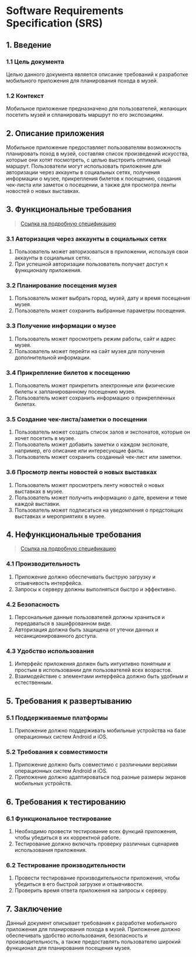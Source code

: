 # Software Requirements Specification (SRS)

## 1. Введение
### 1.1 Цель документа
Целью данного документа является описание требований к разработке мобильного приложения для планирования похода в музей.

### 1.2 Контекст
Мобильное приложение предназначено для пользователей, желающих посетить музей и спланировать маршрут по его экспозициям.

## 2. Описание приложения
Мобильное приложение предоставляет пользователям возможность планировать поход в музей, составляя список произведений искусства, которые они хотят посмотреть, с целью выстроить оптимальный маршрут. Пользователи могут использовать приложение для авторизации через аккаунты в социальных сетях, получения информации о музее, прикрепления билетов к посещению, создания чек-листа или заметок о посещении, а также для просмотра ленты новостей о новых выставках.

## 3. Функциональные требования
> [Ссылка на подробную спецификацию](functional-reqs.md)

### 3.1 Авторизация через аккаунты в социальных сетях
1. Пользователь может авторизоваться в приложении, используя свои аккаунты в социальных сетях.
2. При успешной авторизации пользователь получает доступ к функционалу приложения.

### 3.2 Планирование посещения музея
1. Пользователь может выбрать город, музей, дату и время посещения музея.
2. Пользователь может сохранить выбранные параметры посещения.

### 3.3 Получение информации о музее
1. Пользователь может просмотреть режим работы, сайт и адрес музея.
2. Пользователь может перейти на сайт музея для получения дополнительной информации.

### 3.4 Прикрепление билетов к посещению
1. Пользователь может прикрепить электронные или физические билеты к запланированному посещению музея.
2. Пользователь может сохранить информацию о прикрепленных билетах.

### 3.5 Создание чек-листа/заметки о посещении
1. Пользователь может создать список залов и экспонатов, которые он хочет посетить в музее.
2. Пользователь может добавить заметки о каждом экспонате, например, его описание или интересующие факты.
3. Пользователь может сохранить созданный чек-лист или заметки.

### 3.6 Просмотр ленты новостей о новых выставках
1. Пользователь может просмотреть ленту новостей о новых выставках в музее.
2. Пользователь может получить информацию о дате, времени и теме каждой выставки.
3. Пользователь может подписаться на уведомления о предстоящих выставках и мероприятиях в музее.

## 4. Нефункциональные требования
> [Ссылка на подробную спецификацию](non-functional-reqs.md)

### 4.1 Производительность
1. Приложение должно обеспечивать быструю загрузку и отзывчивость интерфейса.
2. Запросы к серверу должны выполняться быстро и эффективно.

### 4.2 Безопасность
1. Персональные данные пользователей должны храниться и передаваться в зашифрованном виде.
2. Авторизация должна быть защищена от утечки данных и несанкционированного доступа.

### 4.3 Удобство использования
1. Интерфейс приложения должен быть интуитивно понятным и простым в использовании для пользователей всех возрастов.
2. Взаимодействие с элементами интерфейса должно быть удобным и естественным.

## 5. Требования к развертыванию
### 5.1 Поддерживаемые платформы
1. Приложение должно поддерживать мобильные устройства на базе операционных систем Android и iOS.

### 5.2 Требования к совместимости
1. Приложение должно быть совместимо с различными версиями операционных систем Android и iOS.
2. Приложение должно адаптироваться под разные размеры экранов мобильных устройств.

## 6. Требования к тестированию
### 6.1 Функциональное тестирование
1. Необходимо провести тестирование всех функций приложения, чтобы убедиться в их корректной работе.
2. Тестирование должно включать проверку различных сценариев использования приложения.

### 6.2 Тестирование производительности
1. Провести тестирование производительности приложения, чтобы убедиться в его быстрой загрузке и отзывчивости.
2. Проверить время ответа приложения на запросы к серверу.

## 7. Заключение
Данный документ описывает требования к разработке мобильного приложения для планирования похода в музей. Приложение должно обеспечивать удобство использования, безопасность и производительность, а также предоставлять пользователю широкий функционал для планирования посещения музея.
